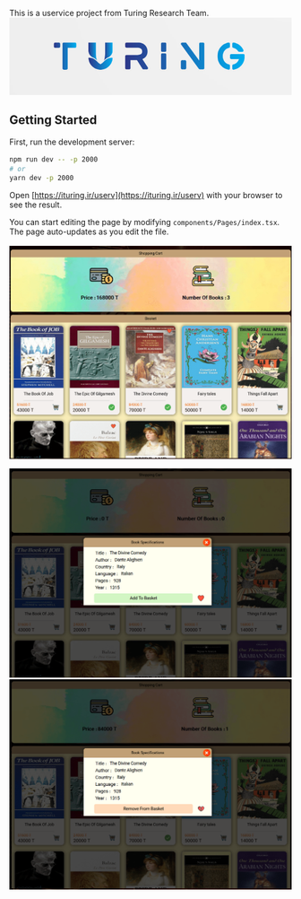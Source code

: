 This is a uservice project from Turing Research Team.
<img src="https://github.com/ArminKardan/utrialv2/blob/master/turing.png?raw=true"/>
## Getting Started

First, run the development server:

```bash
npm run dev -- -p 2000
# or
yarn dev -p 2000
```



Open [https://ituring.ir/userv](https://ituring.ir/userv) with your browser to see the result.

You can start editing the page by modifying `components/Pages/index.tsx`. The page auto-updates as you edit the file.
<br/>
<br/>
<img src="https://github.com/ElmiraZe/ubookshop/blob/master/ubookshop.png?raw=true" />

<img src="https://github.com/ElmiraZe/ubookshop/blob/master/ubookshop%20(2).png?raw=true" />

<img src="https://github.com/ElmiraZe/ubookshop/blob/master/ubookshop%20(3).png?raw=true" />

